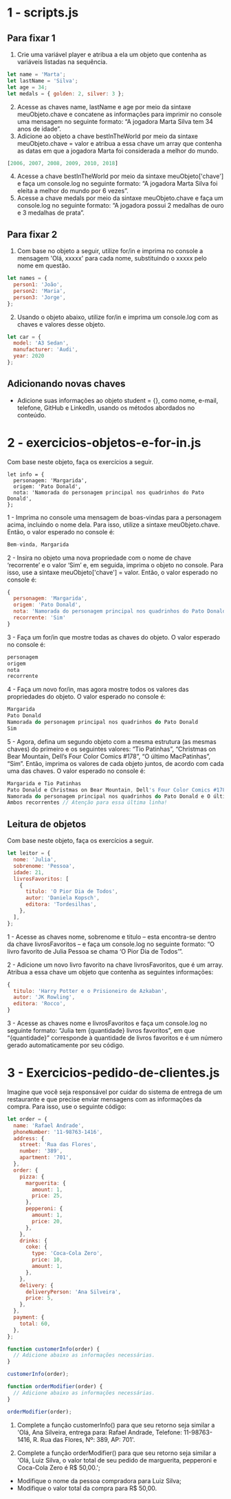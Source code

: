 # 1 - scripts.js

## Para fixar 1

1. Crie uma variável player e atribua a ela um objeto que contenha as variáveis listadas na sequência.

```javascript
let name = 'Marta';
let lastName = 'Silva';
let age = 34;
let medals = { golden: 2, silver: 3 };
```

2. Acesse as chaves name, lastName e age por meio da sintaxe meuObjeto.chave e concatene as informações para imprimir no console uma mensagem no seguinte formato: “A jogadora Marta Silva tem 34 anos de idade”.
3. Adicione ao objeto a chave bestInTheWorld por meio da sintaxe meuObjeto.chave = valor e atribua a essa chave um array que contenha as datas em que a jogadora Marta foi considerada a melhor do mundo.

```javascript
[2006, 2007, 2008, 2009, 2010, 2018]
```

4. Acesse a chave bestInTheWorld por meio da sintaxe meuObjeto['chave'] e faça um console.log no seguinte formato: “A jogadora Marta Silva foi eleita a melhor do mundo por 6 vezes”.
5. Acesse a chave medals por meio da sintaxe meuObjeto.chave e faça um console.log no seguinte formato: “A jogadora possui 2 medalhas de ouro e 3 medalhas de prata”.

## Para fixar 2

1. Com base no objeto a seguir, utilize for/in e imprima no console a mensagem 'Olá, xxxxx' para cada nome, substituindo o xxxxx pelo nome em questão.

```javascript
let names = {
  person1: 'João',
  person2: 'Maria',
  person3: 'Jorge',
};
```

2. Usando o objeto abaixo, utilize for/in e imprima um console.log com as chaves e valores desse objeto.

```javascript
let car = {
  model: 'A3 Sedan',
  manufacturer: 'Audi',
  year: 2020
};
```

## Adicionando novas chaves

* Adicione suas informações ao objeto student = {}, como nome, e-mail, telefone, GitHub e LinkedIn, usando os métodos abordados no conteúdo.

# 2 - exercicios-objetos-e-for-in.js

Com base neste objeto, faça os exercícios a seguir.

```javacript
let info = {
  personagem: 'Margarida',
  origem: 'Pato Donald',
  nota: 'Namorada do personagem principal nos quadrinhos do Pato Donald',
};
```

1 - Imprima no console uma mensagem de boas-vindas para a personagem acima, incluindo o nome dela. Para isso, utilize a sintaxe meuObjeto.chave. Então, o valor esperado no console é:

```javascript
Bem-vinda, Margarida
```

2 - Insira no objeto uma nova propriedade com o nome de chave ‘recorrente’ e o valor ‘Sim’ e, em seguida, imprima o objeto no console. Para isso, use a sintaxe meuObjeto['chave'] = valor. Então, o valor esperado no console é:

```javascript
{
  personagem: 'Margarida',
  origem: 'Pato Donald',
  nota: 'Namorada do personagem principal nos quadrinhos do Pato Donald',
  recorrente: 'Sim'
}
```

3 - Faça um for/in que mostre todas as chaves do objeto. O valor esperado no console é:

```javascript
personagem
origem
nota
recorrente
```

4 - Faça um novo for/in, mas agora mostre todos os valores das propriedades do objeto. O valor esperado no console é:

```javascript
Margarida
Pato Donald
Namorada do personagem principal nos quadrinhos do Pato Donald
Sim
```

5 - Agora, defina um segundo objeto com a mesma estrutura (as mesmas chaves) do primeiro e os seguintes valores: “Tio Patinhas”, “Christmas on Bear Mountain, Dell’s Four Color Comics #178”, “O último MacPatinhas”, “Sim”. Então, imprima os valores de cada objeto juntos, de acordo com cada uma das chaves. O valor esperado no console é:

```javascript
Margarida e Tio Patinhas
Pato Donald e Christmas on Bear Mountain, Dell's Four Color Comics #178
Namorada do personagem principal nos quadrinhos do Pato Donald e O último MacPatinhas
Ambos recorrentes // Atenção para essa última linha!
```

## Leitura de objetos

Com base neste objeto, faça os exercícios a seguir.

```javascript
let leitor = {
  nome: 'Julia',
  sobrenome: 'Pessoa',
  idade: 21,
  livrosFavoritos: [
    {
      titulo: 'O Pior Dia de Todos',
      autor: 'Daniela Kopsch',
      editora: 'Tordesilhas',
    },
  ],
};
```

1 - Acesse as chaves nome, sobrenome e titulo – esta encontra-se dentro da chave livrosFavoritos – e faça um console.log no seguinte formato: “O livro favorito de Julia Pessoa se chama ‘O Pior Dia de Todos’”.

2 - Adicione um novo livro favorito na chave livrosFavoritos, que é um array. Atribua a essa chave um objeto que contenha as seguintes informações:

```javascript
{
  titulo: 'Harry Potter e o Prisioneiro de Azkaban',
  autor: 'JK Rowling',
  editora: 'Rocco',
}
```

3 - Acesse as chaves nome e livrosFavoritos e faça um console.log no seguinte formato: “Julia tem {quantidade} livros favoritos”, em que “{quantidade}” corresponde à quantidade de livros favoritos e é um número gerado automaticamente por seu código.

# 3 - Exercicios-pedido-de-clientes.js

Imagine que você seja responsável por cuidar do sistema de entrega de um restaurante e que precise enviar mensagens com as informações da compra. Para isso, use o seguinte código:


```javascript
let order = {
  name: 'Rafael Andrade',
  phoneNumber: '11-98763-1416',
  address: {
    street: 'Rua das Flores',
    number: '389',
    apartment: '701',
  },
  order: {
    pizza: {
      marguerita: {
        amount: 1,
        price: 25,
      },
      pepperoni: {
        amount: 1,
        price: 20,
      },
    },
    drinks: {
      coke: {
        type: 'Coca-Cola Zero',
        price: 10,
        amount: 1,
      },
    },
    delivery: {
      deliveryPerson: 'Ana Silveira',
      price: 5,
    },
  },
  payment: {
    total: 60,
  },
};

function customerInfo(order) {
  // Adicione abaixo as informações necessárias.
}

customerInfo(order);

function orderModifier(order) {
  // Adicione abaixo as informações necessárias.
}

orderModifier(order);
```

  1. Complete a função customerInfo() para que seu retorno seja similar a 'Olá, Ana Silveira, entrega para: Rafael Andrade, Telefone: 11-98763-1416, R. Rua das Flores, Nº: 389, AP: 701'.

  2. Complete a função orderModifier() para que seu retorno seja similar a 'Olá, Luiz Silva, o valor total de seu pedido de marguerita, pepperoni e Coca-Cola Zero é R$ 50,00.';
  * Modifique o nome da pessoa compradora para Luiz Silva;
  * Modifique o valor total da compra para R$ 50,00.
